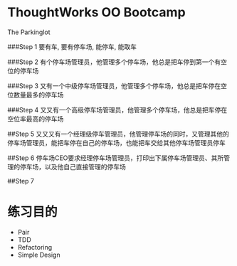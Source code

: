 # ThoughtWorks OO Bootcamp

The Parkinglot


###Step 1
要有车, 要有停车场, 能停车, 能取车

###Step 2
有个停车场管理员，他管理多个停车场，他总是把车停到第一个有空位的停车场

###Step 3
又有一个中级停车场管理员，他管理多个停车场，他总是把车停在空位数量最多的停车场

###Step 4
又又有一个高级停车场管理员，他管理多个停车场，他总是把车停在空位率最高的停车场


##Step 5
又又又有一个经理级停车管理员，他管理停车场的同时，又管理其他的停车场管理员，能把车停在自己的停车场，也能把车交给其他停车场管理员停车

##Step 6
停车场CEO要求经理停车场管理员，打印出下属停车场管理员、其所管理的停车场，以及他自己直接管理的停车场

##Step 7


# 练习目的
- Pair
- TDD
- Refactoring
- Simple Design
